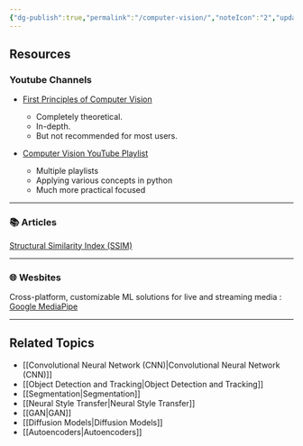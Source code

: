 ```yaml
---
{"dg-publish":true,"permalink":"/computer-vision/","noteIcon":"2","updated":"2024-05-22T15:03:41.157+05:30"}
---
```



## Resources

### Youtube Channels

- [First Principles of Computer Vision](https://www.youtube.com/@firstprinciplesofcomputerv3258)
	- Completely theoretical.
	- In-depth.
	- But not recommended for most users.

- [Computer Vision YouTube Playlist](https://www.youtube.com/@DigitalSreeni)
	- Multiple playlists
	- Applying various concepts in python
	- Much more practical focused

---

### 📚 Articles

[Structural Similarity Index (SSIM)](https://medium.com/srm-mic/all-about-structural-similarity-index-ssim-theory-code-in-pytorch-6551b455541e)

---

### 🌐 Wesbites

Cross-platform, customizable ML solutions for live and streaming media : [Google MediaPipe](https://google.github.io/mediapipe/)

---

## Related Topics

- [[Convolutional Neural Network (CNN)\|Convolutional Neural Network (CNN)]]
- [[Object Detection and Tracking\|Object Detection and Tracking]]
- [[Segmentation\|Segmentation]]
- [[Neural Style Transfer\|Neural Style Transfer]]
- [[GAN\|GAN]]
- [[Diffusion Models\|Diffusion Models]]
- [[Autoencoders\|Autoencoders]]
